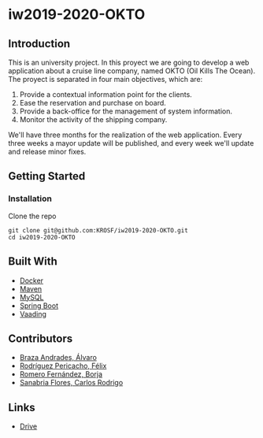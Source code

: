 # iw2019-2020-OKTO

## Introduction

This is an university project. In this proyect we are going to develop a web application about a cruise line company, named OKTO (Oil Kills The Ocean). The proyect is separated in four main objectives, which are:

 1. Provide a contextual information point for the clients.
 2. Ease the reservation and purchase on board.
 3. Provide a back-office for the management of system information.
 4. Monitor the activity of the shipping company.
 
We'll have three months for the realization of the web application. Every three weeks a mayor update will be published, and every week we'll update and release minor fixes.

## Getting Started

### Installation

Clone the repo

```
git clone git@github.com:KROSF/iw2019-2020-OKTO.git
cd iw2019-2020-OKTO
```

## Built With

- [Docker](https://www.docker.com/)
- [Maven](https://maven.apache.org/)
- [MySQL](https://www.mysql.com/)
- [Spring Boot](https://spring.io/)
- [Vaading](https://vaadin.com/)


## Contributors

- [Braza Andrades, Álvaro](https://github.com/alvarobraza97)
- [Rodríguez Pericacho, Félix](https://github.com/frpericacho)
- [Romero Fernández, Borja](https://github.com/BorjaRomeroFernandez)
- [Sanabria Flores, Carlos Rodrigo](https://github.com/KROSF)

## Links

- [Drive](https://drive.google.com/open?id=1PuoqbrSmz8bC3oO2LBsO3O5bSbdhjZyw)
